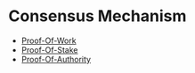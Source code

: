 # Consensus Mechanism
  + [Proof-Of-Work]()
  + [Proof-Of-Stake]()
  + [Proof-Of-Authority](./Proof%20Of%20Authority/)

## 